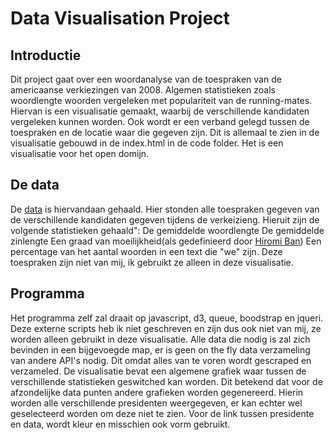 # Data Visualisation Project

## Introductie

Dit project gaat over een woordanalyse van de toespraken van de americaanse verkiezingen van 2008. Algemen statistieken zoals woordlengte woorden vergeleken met populariteit van de running-mates. Hiervan is een visualisatie gemaakt, waarbij de verschillende kandidaten vergeleken kunnen worden. Ook wordt er een verband gelegd tussen de toespraken en de locatie waar die gegeven zijn. Dit is allemaal te zien in de visualisatie gebouwd in de index.html in de code folder. Het is een visualisatie voor het open domijn.

## De data
De [data](http://www.presidency.ucsb.edu/2008_election.php) is hiervandaan gehaald. Hier stonden alle toespraken gegeven van de verschillende kandidaten gegeven tijdens de verkeizieng. Hieruit zijn de volgende statistieken gehaald":
De gemiddelde woordlengte
De gemiddelde zinlengte
Een graad van moeilijkheid(als gedefinieerd door [Hiromi Ban](http://ieeexplore.ieee.org/stamp/stamp.jsp?tp=&arnumber=5156475))
Een percentage van het aantal woorden in een text die "we" zijn. Deze toespraken zijn niet van mij, ik gebruikt ze alleen in deze visualisatie.

## Programma
Het programma zelf zal draait op javascript, d3, queue, boodstrap en jqueri. Deze externe scripts heb ik niet geschreven en zijn dus ook niet van mij, ze worden alleen gebruikt in deze visualisatie. Alle data die nodig is zal zich bevinden in een bijgevoegde map, er is geen on the fly data verzameling van andere API's nodig. Dit omdat alles van te voren wordt gescraped en verzameled. 
De visualisatie bevat een algemene grafiek waar tussen de verschillende statistieken geswitched kan worden. Dit betekend dat voor de afzondelijke data punten andere grafieken worden gegenereerd. Hierin worden alle verschillende presidenten weergegeven, er kan echter wel geselecteerd worden om deze niet te zien. Voor de link tussen presidente en data, wordt kleur en misschien ook vorm gebruikt.
